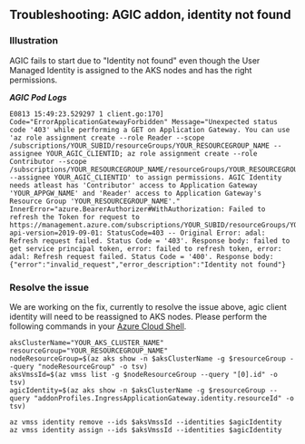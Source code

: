 ## Troubleshooting: AGIC addon, identity not found

### Illustration
AGIC fails to start due to "Identity not found" even though the User Managed Identity is assigned to the AKS nodes and has the right permissions.

***AGIC Pod Logs***
```
E0813 15:49:23.529297 1 client.go:170] Code="ErrorApplicationGatewayForbidden" Message="Unexpected status code '403' while performing a GET on Application Gateway. You can use 'az role assignment create --role Reader --scope /subscriptions/YOUR_SUBID/resourceGroups/YOUR_RESOURCEGROUP_NAME --assignee YOUR_AGIC_CLIENTID; az role assignment create --role Contributor --scope /subscriptions/YOUR_RESOURCEGROUP_NAME/resourceGroups/YOUR_RESOURCEGROUP_NAME/providers/Microsoft.Network/applicationGateways/YOUR_APPGW_NAME --assignee YOUR_AGIC_CLIENTID' to assign permissions. AGIC Identity needs atleast has 'Contributor' access to Application Gateway 'YOUR_APPGW_NAME' and 'Reader' access to Application Gateway's Resource Group 'YOUR_RESOURCEGROUP_NAME'." InnerError="azure.BearerAuthorizer#WithAuthorization: Failed to refresh the Token for request to https://management.azure.com/subscriptions/YOUR_SUBID/resourceGroups/YOUR_RESOURCEGROUP_NAME/providers/Microsoft.Network/applicationGateways/YOUR_APPGW_NAME?api-version=2019-09-01: StatusCode=403 -- Original Error: adal: Refresh request failed. Status Code = '403'. Response body: failed to get service principal token, error: failed to refresh token, error: adal: Refresh request failed. Status Code = '400'. Response body: {"error":"invalid_request","error_description":"Identity not found"}
```

### Resolve the issue
We are working on the fix, currently to resolve the issue above, agic client identity will need to be reassigned to AKS nodes.
Please perform the following commands in your [Azure Cloud Shell](https://shell.azure.com/).
```
aksClusterName="YOUR_AKS_CLUSTER_NAME"
resourceGroup="YOUR_RESOURCEGROUP_NAME"
nodeResourceGroup=$(az aks show -n $aksClusterName -g $resourceGroup --query "nodeResourceGroup" -o tsv)
aksVmssId=$(az vmss list -g $nodeResourceGroup --query "[0].id" -o tsv)
agicIdentity=$(az aks show -n $aksClusterName -g $resourceGroup --query "addonProfiles.IngressApplicationGateway.identity.resourceId" -o tsv)

az vmss identity remove --ids $aksVmssId --identities $agicIdentity
az vmss identity assign --ids $aksVmssId --identities $agicIdentity
```